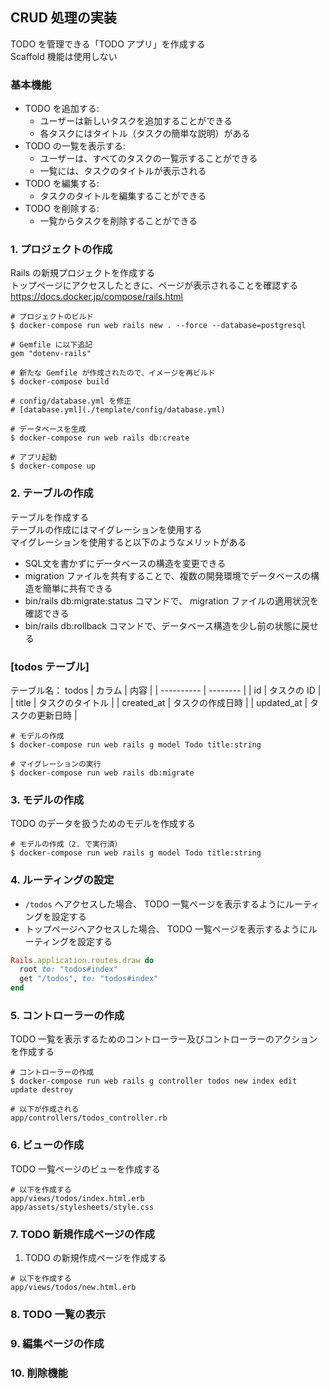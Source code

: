 ## CRUD 処理の実装
TODO を管理できる「TODO アプリ」を作成する  
Scaffold 機能は使用しない

### 基本機能
- TODO を追加する:
  - ユーザーは新しいタスクを追加することができる  
  - 各タスクにはタイトル（タスクの簡単な説明）がある  
- TODO の一覧を表示する:
  - ユーザーは、すべてのタスクの一覧示することができる  
  - 一覧には、タスクのタイトルが表示される
- TODO を編集する:
  - タスクのタイトルを編集することができる
- TODO を削除する:
  - 一覧からタスクを削除することができる

### 1. プロジェクトの作成
Rails の新規プロジェクトを作成する  
トップページにアクセスしたときに、ページが表示されることを確認する  
https://docs.docker.jp/compose/rails.html

```console
# プロジェクトのビルド
$ docker-compose run web rails new . --force --database=postgresql

# Gemfile に以下追記
gem "dotenv-rails"

# 新たな Gemfile が作成されたので、イメージを再ビルド
$ docker-compose build

# config/database.yml を修正
# [database.yml](./template/config/database.yml)

# データベースを生成
$ docker-compose run web rails db:create

# アプリ起動
$ docker-compose up
```

### 2. テーブルの作成
テーブルを作成する  
テーブルの作成にはマイグレーションを使用する  
マイグレーションを使用すると以下のようなメリットがある  
- SQL文を書かずにデータベースの構造を変更できる
- migration ファイルを共有することで、複数の開発環境でデータベースの構造を簡単に共有できる
- bin/rails db:migrate:status コマンドで、 migration ファイルの適用状況を確認できる
- bin/rails db:rollback コマンドで、データベース構造を少し前の状態に戻せる

### [todos テーブル]
テーブル名： todos
| カラム        | 内容       |
| ---------- | -------- |
| id         | タスクの ID  |
| title      | タスクのタイトル |
| created_at | タスクの作成日時 |
| updated_at | タスクの更新日時 |

```console
# モデルの作成
$ docker-compose run web rails g model Todo title:string

# マイグレーションの実行
$ docker-compose run web rails db:migrate
```

### 3. モデルの作成
TODO のデータを扱うためのモデルを作成する

```console
# モデルの作成（2. で実行済）
$ docker-compose run web rails g model Todo title:string
```

### 4. ルーティングの設定
- `/todos` へアクセスした場合、 TODO 一覧ページを表示するようにルーティングを設定する 
- トップページへアクセスした場合、 TODO 一覧ページを表示するようにルーティングを設定する  

```rb
Rails.application.routes.draw do
  root to: "todos#index"
  get "/todos", to: "todos#index"
end
```

### 5. コントローラーの作成
TODO 一覧を表示するためのコントローラー及びコントローラーのアクションを作成する  

```console
# コントローラーの作成  
$ docker-compose run web rails g controller todos new index edit update destroy
```

```console
# 以下が作成される
app/controllers/todos_controller.rb
```

### 6. ビューの作成
TODO 一覧ページのビューを作成する  

```console
# 以下を作成する
app/views/todos/index.html.erb
app/assets/stylesheets/style.css
```

### 7. TODO 新規作成ページの作成
1. TODO の新規作成ページを作成する  
```console
# 以下を作成する
app/views/todos/new.html.erb
```

### 8. TODO 一覧の表示

### 9. 編集ページの作成

### 10. 削除機能
